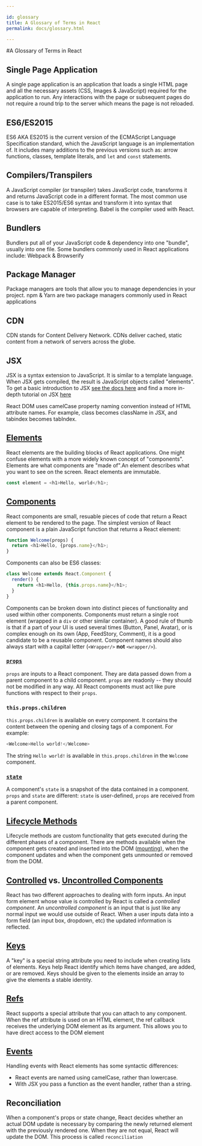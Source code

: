 ```yaml
---

id: glossary
title: A Glossary of Terms in React
permalink: docs/glossary.html

---
```


#A Glossary of Terms in React


## Single Page Application
A single page application is an application that loads a single HTML page and all the necessary assets (CSS, Images & JavaScript) required for the application to run. Any interactions with the page or subsequent pages do not require a round trip to the server which means the page is not reloaded.


## ES6/ES2015
 ES6 AKA ES2015 is the current version of the ECMAScript Language Specification standard, which the JavaScript language is an implementation of. It includes many additions to the previous versions such as: arrow functions, classes, template literals, and `let` and `const` statements. 

## Compilers/Transpilers
A JavaScript compiler (or transpiler) takes JavaScript code, transforms it and returns JavaScript code in a different format. The most common use case is to take ES2015/ES6 syntax and transform it into syntax that browsers are capable of interpreting. Babel is the compiler used with React. 

## Bundlers
Bundlers put all of your JavaScript code & dependency into one "bundle", usually into one file. Some bundlers commonly used in React applications include: Webpack & Browserify 

## Package Manager 
Package managers are tools that allow you to manage dependencies in your project. npm & Yarn are two package managers commonly used in React applications

## CDN
CDN stands for Content Delivery Network. CDNs deliver cached, static content from a network of servers across the globe. 

## JSX
JSX is a syntax extension to JavaScript. It is similar to a template language. When JSX gets compiled, the result is JavaScript objects called "elements". To get a basic introduction to JSX [see the docs here](https://facebook.github.io/react/docs/introducing-jsx.html) and find a more in-depth tutorial on JSX [here](https://facebook.github.io/react/docs/jsx-in-depth.html)

React DOM uses camelCase property naming convention instead of HTML attribute names.
For example, class becomes className in JSX, and tabindex becomes tabIndex.

## [Elements](https://facebook.github.io/react/docs/rendering-elements.html)
React elements are the building blocks of React applications. One might confuse elements with a more widely known concept of "components". Elements are what components are "made of".An element describes what you want to see on the screen. React elements are immutable.

```js
const element = <h1>Hello, world</h1>;
```

## [Components](https://facebook.github.io/react/docs/components-and-props.html)
React components are small, resuable pieces of code that return a React element to be rendered to the page. The simplest version of React component is a plain JavaScript function that returns a React element:

```js
function Welcome(props) {
  return <h1>Hello, {props.name}</h1>;
}
```

Components can also be ES6 classes:

```js
class Welcome extends React.Component {
  render() {
    return <h1>Hello, {this.props.name}</h1>;
  }
}
```

Components can be broken down into distinct pieces of functionality and used within other components. Components must return a single root element (wrapped in a `div` or other similar container). A good rule of thumb is that if a part of your UI is used several times (Button, Panel, Avatar), or is complex enough on its own (App, FeedStory, Comment), it is a good candidate to be a reusable component. Component names should also always start with a capital letter (`<Wrapper/>` **not** `<wrapper/>`). 


### [`props`](https://facebook.github.io/react/docs/components-and-props.html)
`props` are inputs to a React component. They are data passed down from a parent component to a child component. `props` are readonly -- they should not be modified in any way. All React components must act like pure functions with respect to their `props`.

### `this.props.children`
`this.props.children` is available on every component. It contains the content between the opening and closing tags of a component. For example:

```js
<Welcome>Hello world!</Welcome>
```
The string `Hello world!` is available in `this.props.children` in the `Welcome` component.

### [`state`](https://facebook.github.io/react/docs/state-and-lifecycle.html#adding-local-state-to-a-class)
A component's `state` is a snapshot of the data contained in a component. `props` and `state` are different: `state` is user-defined, `props` are received from a parent component.

## [Lifecycle Methods](https://facebook.github.io/react/docs/state-and-lifecycle.html#adding-lifecycle-methods-to-a-class)
Lifecycle methods are custom functionality that gets executed during the different phases of a component. There are methods available when the component gets created and inserted into the DOM ([mounting](https://facebook.github.io/react/docs/react-component.html#mounting)), when the component updates and when the component gets unmounted or removed from the DOM. 

 ## [Controlled](https://facebook.github.io/react/docs/forms.html#controlled-components) vs. [Uncontrolled Components](https://facebook.github.io/react/docs/uncontrolled-components.html)
React has two different approaches to dealing with form inputs. An input form element whose value is controlled by React is called a *controlled component*. An *uncontrolled component* is an input that is just like any normal input we would use outside of React. When a user inputs data into a form field (an input box, dropdown, etc) the updated information is reflected. 

## [Keys](https://facebook.github.io/react/docs/lists-and-keys.html) 
 A "key" is a special string attribute you need to include when creating lists of elements. Keys help React identify which items have changed, are added, or are removed. Keys should be given to the elements inside an array to give the elements a stable identity.

## [Refs](https://facebook.github.io/react/docs/refs-and-the-dom.html)
React supports a special attribute that you can attach to any component. When the ref attribute is used on an HTML element, the ref callback receives the underlying DOM element as its argument. This allows you to have direct access to the DOM element

## [Events](https://facebook.github.io/react/docs/handling-events.html) 
Handling events with React elements has some syntactic differences:

* React events are named using camelCase, rather than lowercase.
* With JSX you pass a function as the event handler, rather than a string.


## Reconciliation
When a component's props or state change, React decides whether an actual DOM update is necessary by comparing the newly returned element with the previously rendered one. When they are not equal, React will update the DOM. This process is called `reconciliation`